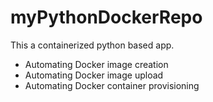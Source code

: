 # myPythonDockerRepo
This a containerized python based app.

- Automating Docker image creation
- Automating Docker image upload
- Automating Docker container provisioning

